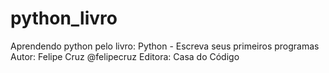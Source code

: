 # python_livro
Aprendendo python pelo livro: Python - Escreva seus primeiros programas
Autor: Felipe Cruz @felipecruz
Editora: Casa do Código
